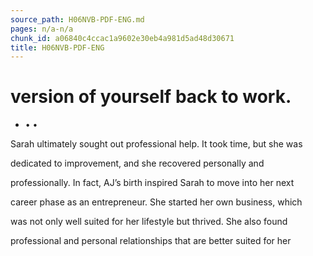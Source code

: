 ```yaml
---
source_path: H06NVB-PDF-ENG.md
pages: n/a-n/a
chunk_id: a06840c4ccac1a9602e30eb4a981d5ad48d30671
title: H06NVB-PDF-ENG
---
```

# version of yourself back to work.

- • •

Sarah ultimately sought out professional help. It took time, but she was

dedicated to improvement, and she recovered personally and

professionally. In fact, AJ’s birth inspired Sarah to move into her next

career phase as an entrepreneur. She started her own business, which

was not only well suited for her lifestyle but thrived. She also found

professional and personal relationships that are better suited for her
